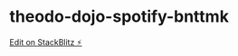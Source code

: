 # theodo-dojo-spotify-bnttmk

[Edit on StackBlitz ⚡️](https://stackblitz.com/edit/theodo-dojo-spotify-bnttmk)